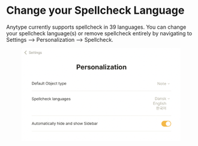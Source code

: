 # Change your Spellcheck Language

Anytype currently supports spellcheck in 39 languages. You can change your spellcheck language(s) or remove spellcheck entirely by navigating to Settings --> Personalization --> Spellcheck.

<figure><img src="../.gitbook/assets/Screenshot 2022-09-28 at 22.38.03.png" alt="Anytype Spellcheck Settings"><figcaption></figcaption></figure>
